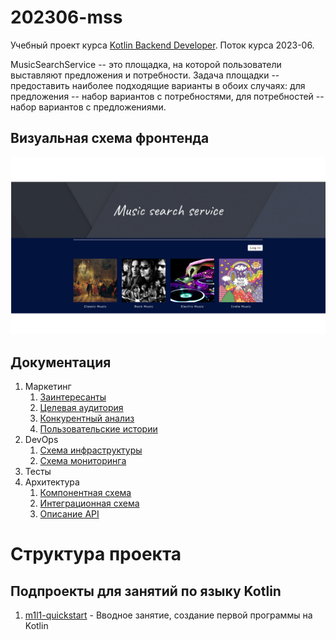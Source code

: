 # 202306-mss

Учебный проект курса
[Kotlin Backend Developer](https://otus.ru/lessons/kotlin/?int_source=courses_catalog&int_term=programming).
Поток курса 2023-06.

MusicSearchService -- это площадка, на которой пользователи выставляют предложения и потребности. Задача
площадки -- предоставить наиболее подходящие варианты в обоих случаях: для предложения -- набор вариантов с
потребностями, для потребностей -- набор вариантов с предложениями.

## Визуальная схема фронтенда

![Макет фронта](imgs/MusicSearchService.png)

## Документация

1. Маркетинг
    1. [Заинтересанты](./docs/01-marketing/01-stakeholders.md)
    2. [Целевая аудитория](./docs/01-marketing/02-target-audience.md)
    3. [Конкурентный анализ](./docs/01-marketing/03-concurrency.md)
    4. [Пользовательские истории](./docs/01-marketing/04-user-stories.md)
2. DevOps
    1. [Схема инфраструктуры](./docs/02-devops/01-infrastruture.md)
    2. [Схема мониторинга](./docs/02-devops/02-monitoring.md)
3. Тесты
4. Архитектура
    1. [Компонентная схема](./docs/04-architecture/01-arch.md)
    2. [Интеграционная схема](./docs/04-architecture/02-integration.md)
    3. [Описание API](./docs/04-architecture/03-api.md)

# Структура проекта

## Подпроекты для занятий по языку Kotlin

1. [m1l1-quickstart](m1l1-quickstart) - Вводное занятие, создание первой программы на Kotlin

[//]: # (6. [m2l2-testing]&#40;m2l2-testing&#41; - Тестирование проекта, TDD, MDD)

[//]: # ()

[//]: # (## Транспортные модели, API)

[//]: # ()

[//]: # (1. [specs]&#40;specs&#41; - описание API в форме OpenAPI-спецификаций)

[//]: # (2. [api-v1-jackson]&#40;api-v1-jackson&#41; - Генерация первой версии транспортных модеелй с)

[//]: # (   Jackson)

[//]: # (4. [common]&#40;common&#41; - модуль с общими классами для модулей проекта. В частности, там)

[//]: # (   располагаются внутренние модели и контекст.)

[//]: # (5. [mappers-v1]&#40;mappers-v1&#41; - Мапер между внутренними моделями и моделями API v1)

[//]: # ()

[//]: # (## Фреймворки и транспорты)

[//]: # ()

[//]: # (1. [app-ktor]&#40;app-ktor&#41; - Приложение на Ktor JVM/Native)

[//]: # (1. [app-rabbit]&#40;app-rabbit&#41; - Микросервис на RabbitMQ)

[//]: # ()

[//]: # (## Модули бизнес-логики)

[//]: # ()

[//]: # (1. [stubs]&#40;stubs&#41; - Стабы для ответов сервиса)

[//]: # (1. [biz]&#40;biz&#41; - Модуль бизнес-логики приложения)

[//]: # ()

[//]: # (## Хранение, репозитории, базы данных)

[//]: # ()

[//]: # (1. [repo-tests]&#40;repo-tests&#41; - Базовые тесты для репозиториев всех баз данных)

[//]: # (2. [repo-inmemory]&#40;repo-inmemory&#41; - Репозиторий на базе кэша в памяти для тестирования)

[//]: # (3. [repo-postgresql]&#40;repo-postgresql&#41; - Репозиторий на базе PostgreSQL)

[//]: # (### Функции &#40;эндпониты&#41;)

[//]: # ()

[//]: # (1. CRUDS &#40;create, read, update, delete, search&#41; для тем &#40;topic&#41;)

[//]: # ()

[//]: # (### Описание сущности topic)

[//]: # ()

[//]: # (1. Info)

[//]: # (    1. Title)

[//]: # (    2. Description)

[//]: # (    3. Owner)

[//]: # (    4. Status)

[//]: # (2. TopicSide: Questioner/Respondent)

[//]: # (3. TopicType &#40;country music, ...&#41;)

[//]: # (4. TopicId - идентификатор топика)
